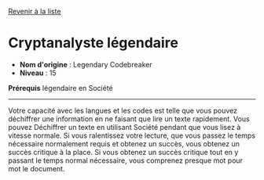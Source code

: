 [Revenir à la liste](..)

# Cryptanalyste légendaire

 * **Nom d'origine** : Legendary Codebreaker
 * **Niveau** : 15


<p><strong>Prérequis</strong> légendaire en Société</p>
<hr>
<p>Votre capacité avec les langues et les codes est telle que vous pouvez déchiffrer une information en ne faisant que lire un texte rapidement. Vous pouvez Déchiffrer un texte en utilisant Société pendant que vous lisez à vitesse normale. Si vous ralentissez votre lecture, que vous passez le temps nécessaire normalement requis et obtenez un succès, vous obtenez un succès critique à la place. Si vous obtenez un succès critique tout en y passant le temps normal nécessaire, vous comprenez presque mot pour mot le document.</p>